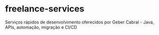 # freelance-services
Serviços rápidos de desenvolvimento oferecidos por Geber Cabral - Java, APIs, automação, migração e CI/CD
